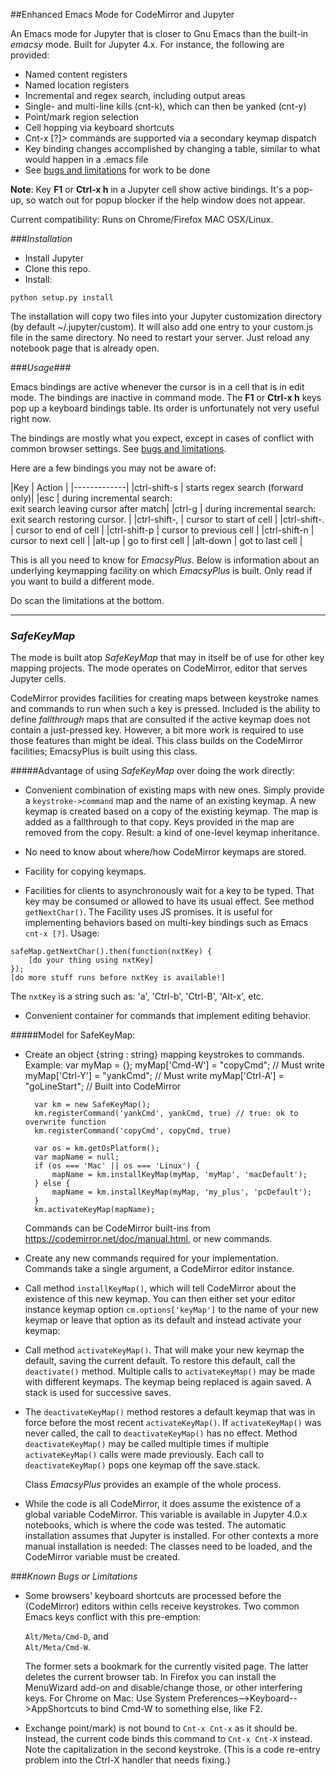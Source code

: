 ##Enhanced Emacs Mode for CodeMirror and Jupyter

An Emacs mode for Jupyter that is closer to Gnu Emacs than the built-in *emacsy* mode. Built for Jupyter 4.x. For instance, the following are provided:

- Named content registers
- Named location registers
- Incremental and regex search, including output areas
- Single- and multi-line kills (cnt-k), which can then be yanked (cnt-y)
- Point/mark region selection
- Cell hopping via keyboard shortcuts
- Cnt-x [?]> commands are supported via a secondary keymap dispatch
- Key binding changes accomplished by changing a table, similar to what would happen in a .emacs file
- See [bugs and limitations](#bugs) for work to be done

**Note**: Key **F1** or **Ctrl-x h** in a Jupyter cell show active bindings. It's a pop-up, so watch out for popup blocker if the help window does not appear.


Current compatibility: Runs on Chrome/Firefox MAC OSX/Linux.

###*Installation*

- Install Jupyter
- Clone this repo.
- Install:

```
python setup.py install
```

The installation will copy two files into your Jupyter customization directory (by default ~/.jupyter/custom). It will also add one entry to your custom.js file in the same directory. No need to restart your server. Just reload any notebook page that is already open.

###*Usage*###

Emacs bindings are active whenever the cursor is in a cell that is in edit mode. The bindings are inactive in command mode. The **F1** or **Ctrl-x h** keys pop up a keyboard bindings table. Its order is unfortunately not very useful right now. 

The bindings are mostly what you expect, except in cases of conflict with common browser settings. See [bugs and limitations](#bugs).

Here are a few bindings you may not be aware of:

|Key | Action |
|-------------|
|ctrl-shift-s | starts regex search (forward only)|
|esc          | during incremental search:<br>exit search leaving cursor after match|
|ctrl-g       | during incremental search:<br>exit search restoring cursor.       |
|ctrl-shift-, | cursor to start of cell |
|ctrl-shift-. | cursor to end of cell |
|ctrl-shift-p | cursor to previous cell |
|ctrl-shift-n | cursor to next cell |
|alt-up       | go to first cell |
|alt-down     | got to last cell |



This is all you need to know for *EmacsyPlus*. Below is information about an underlying keymapping facility on which *EmacsyPlus* is built. Only read if you want to build a different mode.

Do scan the limitations at the bottom.

-----------

### *SafeKeyMap*

The mode is built atop *SafeKeyMap* that may in itself be of use for other key mapping projects. The mode operates on CodeMirror, editor that serves Jupyter cells.

CodeMirror provides facilities for creating maps between keystroke names and commands to run when such a key is pressed. Included is the ability to define *fallthrough* maps that are consulted if the active keymap does not contain a just-pressed key. However, a bit more work is required to use those features than might be ideal. This class builds on the CodeMirror facilities; EmacsyPlus is built using this class.

#####Advantage of using *SafeKeyMap* over doing the work directly:

- Convenient combination of existing maps with new ones. Simply provide a `keystroke->command` map and the name of an existing keymap. A new keymap is created based on a copy of the existing keymap. The map is added as a fallthrough to that copy. Keys provided in the map are removed from the copy. Result: a kind of one-level keymap inheritance.

- No need to know about where/how CodeMirror keymaps are stored.

- Facility for copying keymaps.

- Facilities for clients to asynchronously wait for a key to be typed. That key may be consumed or allowed to have its usual effect. See method `getNextChar()`. The Facility uses JS promises. It is useful for implementing behaviors based on multi-key bindings such as Emacs `cnt-x [?]`. Usage:
```
safeMap.getNextChar().then(function(nxtKey) {
	[do your thing using nxtKey]
});
[do more stuff runs before nxtKey is available!]
```
The `nxtKey` is a string such as: 'a', 'Ctrl-b', 'Ctrl-B', 'Alt-x', etc.

- Convenient container for commands that implement editing behavior.

#####Model for SafeKeyMap:

- Create an object {string : string} mapping keystrokes to commands.
  Example:
		var myMap = {};
        myMap['Cmd-W']  = "copyCmd";     // Must write
        myMap['Ctrl-Y'] = "yankCmd";     // Must write
        myMap['Ctrl-A'] = "goLineStart"; // Built into CodeMirror

		var km = new SafeKeyMap();
        km.registerCommand('yankCmd', yankCmd, true) // true: ok to overwrite function
        km.registerCommand('copyCmd', copyCmd, true)

		var os = km.getOsPlatform();
        var mapName = null;
        if (os === 'Mac' || os === 'Linux') {
            mapName = km.installKeyMap(myMap, 'myMap', 'macDefault');
        } else {
            mapName = km.installKeyMap(myMap, 'my_plus', 'pcDefault');
        }
        km.activateKeyMap(mapName);

  Commands can be CodeMirror built-ins from https://codemirror.net/doc/manual.html, or new commands.

- Create any new commands required for your implementation. Commands take a single argument, a CodeMirror editor instance.

- Call method `installKeyMap()`, which will tell CodeMirror about the
  existence of this new keymap. You can then either set your editor
  instance keymap option `cm.options['keyMap']` to the name of your new
  keymap or leave that option as its default and instead activate your
  keymap:

- Call method `activateKeyMap()`. That will make your new keymap the
  default, saving the current default. To restore this default, 
  call the `deactivate()` method. Multiple calls to `activateKeyMap()`
  may be made with different keymaps. The keymap being replaced
  is again saved. A stack is used for successive saves.

- The `deactivateKeyMap()` method restores a default keymap that was
  in force before the most recent `activateKeyMap()`. If `activateKeyMap()`
  was never called, the call to `deactivateKeyMap()` has no effect.
  Method `deactivateKeyMap()` may be called multiple times if multiple
  `activateKeyMap()` calls were made previously. Each call to `deactivateKeyMap()` pops one keymap off the save.stack.

  Class *EmacsyPlus* provides an example of the whole process.


- While the code is all CodeMirror, it does assume the existence of a global variable CodeMirror. This variable is available in Jupyter 4.0.x notebooks, which is where the code was tested. The automatic installation assumes that Jupyter is installed. For other contexts a more manual installation is needed: The classes need to be loaded, and the CodeMirror variable must be created.

<a name="bugs"></a>
###*Known Bugs or Limitations*
- Some browsers' keyboard shortcuts are processed before the (CodeMirror) editors within cells receive keystrokes. Two common Emacs keys conflict with this pre-emption: <p>`Alt/Meta/Cmd-D`, and<br> `Alt/Meta/Cmd-W`.<p>The former sets a bookmark for the currently visited page. The latter deletes the current browser tab. In Firefox you can install the MenuWizard add-on and disable/change those, or other interfering keys. For Chrome on Mac: Use System Preferences-->Keyboard-->AppShortcuts to bind Cmd-W to something else, like F2. 
- Exchange point/mark) is not bound to `Cnt-x Cnt-x` as it should be. Instead, the current code binds this command to `Cnt-x Cnt-X` instead. Note the capitalization in the second keystroke. (This is a code re-entry problem into the Ctrl-X handler that needs fixing.)
